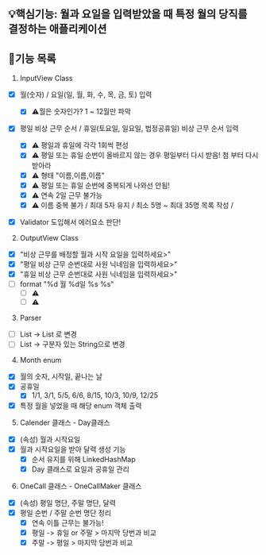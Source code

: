 ## 💡핵심기능: 월과 요일을 입력받았을 때 특정 월의 당직를 결정하는 애플리케이션

## 🌟기능 목록
1. InputView Class
- [x] 월(숫자) / 요일(일, 월, 화, 수, 목, 금, 토) 입력
    - [x] ⚠️월은 숫자인가? 1 ~ 12월만 파악
- [x] 평일 비상 근무 순서 / 휴일(토요일, 일요일, 법정공휴일) 비상 근무 순서 입력
  - [x] ⚠️ 평일과 휴일에 각각 1회씩 편성
  - [x] ⚠️ 평일 또는 휴일 순번이 올바르지 않는 경우 평일부터 다시 받음! 첨 부터 다시 받아라
  - [x] ⚠️ 형태 "이름,이름,이름"
  - [x] ⚠️ 평일 또는 휴일 순번에 중복되게 나와선 안됨!
  - [x] ⚠️ 연속 2일 근무 불가능 
  - [x] ⚠️ 이름 중복 불가 / 최대 5자 유지 / 최소 5명 ~ 최대 35명 목록 작성 /
- [x] Validator 도입해서 에러요소 판단!

  
2. OutputView Class
- [x] "비상 근무를 배정할 월과 시작 요일을 입력하세요>"
- [x] "평일 비상 근무 순번대로 사원 닉네임을 입력하세요>"
- [x] "휴일 비상 근무 순번대로 사원 닉네임을 입력하세요>"
- [ ] format "%d 월 %d일 %s %s"
    - [ ] ⚠️
    - [ ] ⚠️

3. Parser
- [ ] List<String> -> List<Integer> 로 변경
- [ ] List<Sring> -> 구분자 있는 String으로 변경

4. Month enum
- [x] 월의 숫자, 시작일, 끝나는 날
- [x] 공휴일
  - [x] 1/1, 3/1, 5/5, 6/6, 8/15, 10/3, 10/9, 12/25
- [x] 특정 월을 넣었을 때 해당 enum 객체 출력

5. Calender 클래스 - Day클래스
- [x] (속성) 월과 시작요일
- [x] 월과 시작요일을 받아 달력 생성 기능
  - [x] 순서 유지를 위해 LinkedHashMap
  - [x] Day 클래스로 요일과 공휴일 관리

6. OneCall 클래스 - OneCallMaker 클래스
- [x] (속성) 평일 명단, 주말 명단, 달력
- [x] 평일 순번 / 주말 순번 명단 정리
  - [x] 연속 이틀 근무는 불가능! 
  - [x] 평일 -> 휴일 or 주말 > 마지막 당번과 비교
  - [x] 주말 -> 평일 > 마지막 당번과 비교
